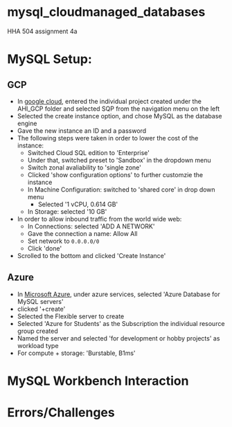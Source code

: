 # mysql_cloudmanaged_databases
HHA 504 assignment 4a

# MySQL Setup: 

## GCP

+ In [google cloud](https://cloud.google.com/), entered the individual project created under the AHI_GCP folder and selected SQP from the navigation menu on the left
+ Selected the create instance option, and chose MySQL as the database engine
+ Gave the new instance an ID and a password
+ The following steps were taken in order to lower the cost of the instance:
  + Switched Cloud SQL edition to 'Enterprise'
  + Under that, switched preset to 'Sandbox' in the dropdown menu
  + Switch zonal avaliability to 'single zone'
  + Clicked 'show configuration options' to further customzie the instance
  + In Machine Configuration: switched to 'shared core' in drop down menu
    + Selected '1 vCPU, 0.614 GB'
  + In Storage: selected '10 GB'
+ In order to allow inbound traffic from the world wide web:
  + In Connections: selected 'ADD A NETWORK'
  + Gave the connection a name: Allow All 
  + Set network to <code>0.0.0.0/0</code>
  + Click 'done'
+ Scrolled to the bottom and clicked 'Create Instance'

## Azure

+ In [Microsoft Azure](https://portal.azure.com/#home), under azure services, selected 'Azure Database for MySQL servers'
+ clicked '+create'
+ Selected the Flexible server to create
+ Selected 'Azure for Students' as the Subscription the individual resource group created
+ Named the server and selected 'for development or hobby projects' as workload type
+ For compute + storage: 'Burstable, B1ms'

# MySQL Workbench Interaction

# Errors/Challenges
